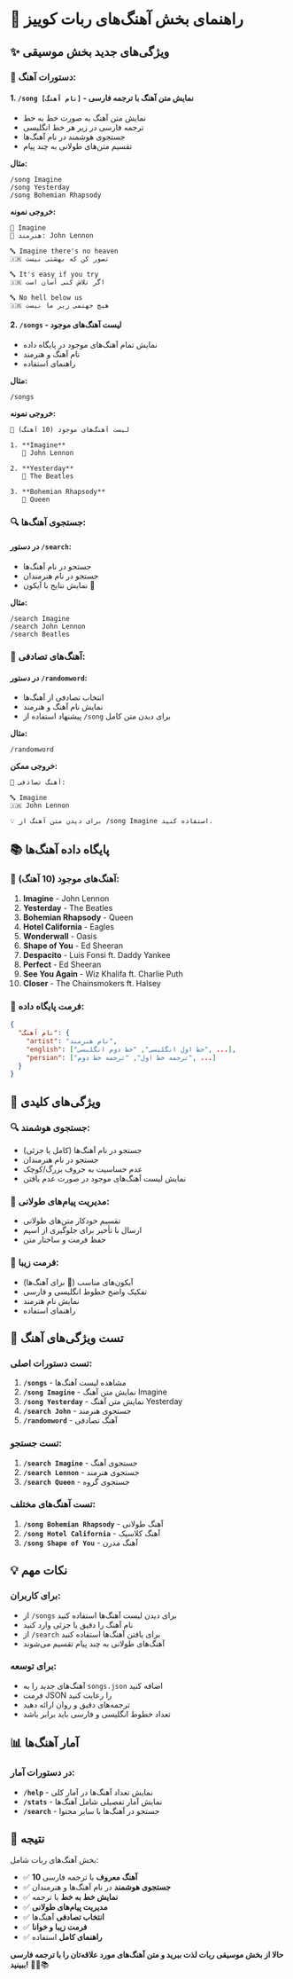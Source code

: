 # 🎵 راهنمای بخش آهنگ‌های ربات کوییز

## ✨ ویژگی‌های جدید بخش موسیقی

### 🎵 **دستورات آهنگ:**

#### 1. **`/song [نام آهنگ]` - نمایش متن آهنگ با ترجمه فارسی**
- نمایش متن آهنگ به صورت خط به خط
- ترجمه فارسی در زیر هر خط انگلیسی
- جستجوی هوشمند در نام آهنگ‌ها
- تقسیم متن‌های طولانی به چند پیام

**مثال:**
```
/song Imagine
/song Yesterday
/song Bohemian Rhapsody
```

**خروجی نمونه:**
```
🎵 Imagine
🎤 هنرمند: John Lennon

🔤 Imagine there's no heaven
🇮🇷 تصور کن که بهشتی نیست

🔤 It's easy if you try
🇮🇷 اگر تلاش کنی آسان است

🔤 No hell below us
🇮🇷 هیچ جهنمی زیر ما نیست
```

#### 2. **`/songs` - لیست آهنگ‌های موجود**
- نمایش تمام آهنگ‌های موجود در پایگاه داده
- نام آهنگ و هنرمند
- راهنمای استفاده

**مثال:**
```
/songs
```

**خروجی نمونه:**
```
🎵 لیست آهنگ‌های موجود (10 آهنگ)

1. **Imagine**
   🎤 John Lennon

2. **Yesterday**
   🎤 The Beatles

3. **Bohemian Rhapsody**
   🎤 Queen
```

### 🔍 **جستجوی آهنگ‌ها:**

#### **در دستور `/search`:**
- جستجو در نام آهنگ‌ها
- جستجو در نام هنرمندان
- نمایش نتایج با آیکون 🎵

**مثال:**
```
/search Imagine
/search John Lennon
/search Beatles
```

### 🎲 **آهنگ‌های تصادفی:**

#### **در دستور `/randomword`:**
- انتخاب تصادفی از آهنگ‌ها
- نمایش نام آهنگ و هنرمند
- پیشنهاد استفاده از `/song` برای دیدن متن کامل

**مثال:**
```
/randomword
```

**خروجی ممکن:**
```
🎵 آهنگ تصادفی:

🔤 Imagine
🇮🇷 John Lennon

💡 برای دیدن متن آهنگ از /song Imagine استفاده کنید.
```

## 📚 پایگاه داده آهنگ‌ها

### 🎵 **آهنگ‌های موجود (10 آهنگ):**

1. **Imagine** - John Lennon
2. **Yesterday** - The Beatles  
3. **Bohemian Rhapsody** - Queen
4. **Hotel California** - Eagles
5. **Wonderwall** - Oasis
6. **Shape of You** - Ed Sheeran
7. **Despacito** - Luis Fonsi ft. Daddy Yankee
8. **Perfect** - Ed Sheeran
9. **See You Again** - Wiz Khalifa ft. Charlie Puth
10. **Closer** - The Chainsmokers ft. Halsey

### 📝 **فرمت پایگاه داده:**
```json
{
  "نام آهنگ": {
    "artist": "نام هنرمند",
    "english": ["خط اول انگلیسی", "خط دوم انگلیسی", ...],
    "persian": ["ترجمه خط اول", "ترجمه خط دوم", ...]
  }
}
```

## 🎯 ویژگی‌های کلیدی

### 🔍 **جستجوی هوشمند:**
- جستجو در نام آهنگ‌ها (کامل یا جزئی)
- جستجو در نام هنرمندان
- عدم حساسیت به حروف بزرگ/کوچک
- نمایش لیست آهنگ‌های موجود در صورت عدم یافتن

### 📱 **مدیریت پیام‌های طولانی:**
- تقسیم خودکار متن‌های طولانی
- ارسال با تأخیر برای جلوگیری از اسپم
- حفظ فرمت و ساختار متن

### 🎨 **فرمت زیبا:**
- آیکون‌های مناسب (🎵 برای آهنگ‌ها)
- تفکیک واضح خطوط انگلیسی و فارسی
- نمایش نام هنرمند
- راهنمای استفاده

## 🚀 تست ویژگی‌های آهنگ

### **تست دستورات اصلی:**
1. **`/songs`** - مشاهده لیست آهنگ‌ها
2. **`/song Imagine`** - نمایش متن آهنگ Imagine
3. **`/song Yesterday`** - نمایش متن آهنگ Yesterday
4. **`/search John`** - جستجوی هنرمند
5. **`/randomword`** - آهنگ تصادفی

### **تست جستجو:**
1. **`/search Imagine`** - جستجوی آهنگ
2. **`/search Lennon`** - جستجوی هنرمند
3. **`/search Queen`** - جستجوی گروه

### **تست آهنگ‌های مختلف:**
1. **`/song Bohemian Rhapsody`** - آهنگ طولانی
2. **`/song Hotel California`** - آهنگ کلاسیک
3. **`/song Shape of You`** - آهنگ مدرن

## 💡 نکات مهم

### **برای کاربران:**
- از `/songs` برای دیدن لیست آهنگ‌ها استفاده کنید
- نام آهنگ را دقیق یا جزئی وارد کنید
- از `/search` برای یافتن آهنگ‌ها استفاده کنید
- آهنگ‌های طولانی به چند پیام تقسیم می‌شوند

### **برای توسعه:**
- آهنگ‌های جدید را به `songs.json` اضافه کنید
- فرمت JSON را رعایت کنید
- ترجمه‌های دقیق و روان ارائه دهید
- تعداد خطوط انگلیسی و فارسی باید برابر باشد

## 📊 آمار آهنگ‌ها

### **در دستورات آمار:**
- **`/help`** - نمایش تعداد آهنگ‌ها در آمار کلی
- **`/stats`** - نمایش آمار تفصیلی شامل آهنگ‌ها
- **`/search`** - جستجو در آهنگ‌ها با سایر محتوا

## 🎊 نتیجه

بخش آهنگ‌های ربات شامل:
- ✅ **10 آهنگ معروف** با ترجمه فارسی
- ✅ **جستجوی هوشمند** در نام آهنگ‌ها و هنرمندان
- ✅ **نمایش خط به خط** با ترجمه
- ✅ **مدیریت پیام‌های طولانی**
- ✅ **انتخاب تصادفی** آهنگ‌ها
- ✅ **فرمت زیبا و خوانا**
- ✅ **راهنمای کامل** استفاده

**حالا از بخش موسیقی ربات لذت ببرید و متن آهنگ‌های مورد علاقه‌تان را با ترجمه فارسی ببینید!** 🎵🎉📚
